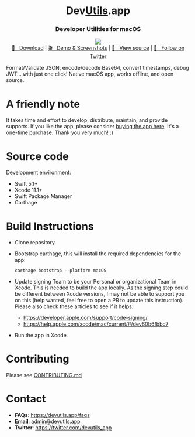 <h1 align="center">Dev<a href="https://github.com/DevUtilsApp/DevUtils-app#">Utils</a>.app</h1>
<h3 align="center">Developer Utilities for macOS</h3>

<p align="center">
  <img src="https://devutils.app/screenshot-dark.png">
  <br/>
  <a href="https://devutils.app/">🚀 &nbsp; Download</a> | <a href="https://devutils.app/demo">🎬 &nbsp; Demo & Screenshots</a> | <a href="https://github.com/DevUtilsApp/DevUtils-app/tree/master/TINOBHNYWE">📝 &nbsp; View source</a> | <a href="https://twitter.com/devutils_app">📣 &nbsp; Follow on Twitter</a>
</p>

Format/Validate JSON, encode/decode Base64, convert timestamps, debug JWT… with just one click! Native macOS app, works offline, and open source.

# A friendly note
It takes time and effort to develop, distribute, maintain, and provide supports. If you like the app, please consider [buying the app here](https://devutils.app). It's a one-time purchase. Thank you very much! :)

# Source code

Development environment:
- Swift 5.1+
- Xcode 11.1+
- Swift Package Manager
- Carthage

# Build Instructions
 - Clone repository.
 - Bootstrap carthage, this will install the required dependencies for the app:
 
     `carthage bootstrap --platform macOS`
 
 - Update signing Team to be your Personal or organizational Team in Xcode. This is needed to build the app locally. As the signing step could be different between Xcode versions, I may not be able to support you on this (help wanted, feel free to open a PR to update this instruction). Please also check these articles to see if it helps:
   - https://developer.apple.com/support/code-signing/
   - https://help.apple.com/xcode/mac/current/#/dev60b6fbbc7 
 - Run the app in Xcode.
 
# Contributing

Please see [CONTRIBUTING.md](https://github.com/DevUtilsApp/DevUtils-app/blob/master/CONTRIBUTING.md)

# Contact
- **FAQs**: https://devutils.app/faqs
- **Email**: admin@devutils.app
- **Twitter**: https://twitter.com/devutils_app
